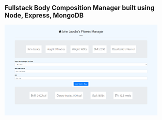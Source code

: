 ## Fullstack Body Composition Manager built using Node, Express, MongoDB
<p align="center"><img src="public/img/bdcompo.png" height=300px></p>
